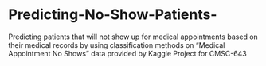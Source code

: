 # Predicting-No-Show-Patients-
Predicting patients that will not show up for medical appointments based on their medical records by using classification methods on “Medical Appointment No Shows” data provided by Kaggle
Project for CMSC-643
